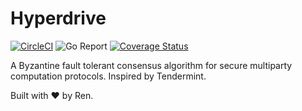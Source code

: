 # Hyperdrive

[![CircleCI](https://circleci.com/gh/renproject/hyperdrive/tree/master.svg?style=shield)](https://circleci.com/gh/renproject/hyperdrive/tree/master)
![Go Report](https://goreportcard.com/badge/github.com/renproject/hyperdrive)
[![Coverage Status](https://coveralls.io/repos/github/renproject/hyperdrive/badge.svg?branch=master)](https://coveralls.io/github/renproject/hyperdrive?branch=master)

A Byzantine fault tolerant consensus algorithm for secure multiparty computation protocols. Inspired by Tendermint.

Built with ❤ by Ren.
